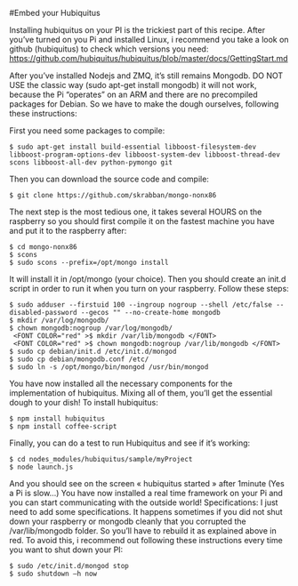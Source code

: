#Embed your  Hubiquitus 

Installing hubiquitus on your PI is the trickiest part of this recipe. After you’ve turned on you Pi and installed Linux, i recommend you take a look on github (hubiquitus) to check which versions you need:
https://github.com/hubiquitus/hubiquitus/blob/master/docs/GettingStart.md

After you’ve installed Nodejs and ZMQ, it’s still remains Mongodb. DO NOT USE the classic way (sudo apt-get install mongodb) it will not work, because the Pi “operates” on an ARM and there are no precompiled packages for Debian. So we have to make the dough ourselves, following these instructions:

First you need some packages to compile:
```
$ sudo apt-get install build-essential libboost-filesystem-dev libboost-program-options-dev libboost-system-dev libboost-thread-dev scons libboost-all-dev python-pymongo git
```

Then you can download the source code and compile:
```
$ git clone https://github.com/skrabban/mongo-nonx86
```

The next step is the most tedious one, it takes several HOURS on the raspberry so you should first compile it on the fastest machine you have and put it to the raspberry after:
```
$ cd mongo-nonx86
$ scons
$ sudo scons --prefix=/opt/mongo install
```


It will install it in /opt/mongo (your choice). Then you should create an init.d script in order to run it when you turn on your raspberry. Follow these steps:
```
$ sudo adduser --firstuid 100 --ingroup nogroup --shell /etc/false --disabled-password --gecos "" --no-create-home mongodb
$ mkdir /var/log/mongodb/
$ chown mongodb:nogroup /var/log/mongodb/
 <FONT COLOR="red" >$ mkdir /var/lib/mongodb </FONT>
 <FONT COLOR="red" >$ chown mongodb:nogroup /var/lib/mongodb </FONT>
$ sudo cp debian/init.d /etc/init.d/mongod
$ sudo cp debian/mongodb.conf /etc/	
$ sudo ln -s /opt/mongo/bin/mongod /usr/bin/mongod
```

You have now installed all the necessary components for the implementation of hubiquitus. Mixing all of them, you’ll get the essential dough to your dish!
To install hubiquitus:
```
$ npm install hubiquitus
$ npm install coffee-script
```

Finally, you can do a test to run Hubiquitus and see if it’s working:
```
$ cd nodes_modules/hubiquitus/sample/myProject
$ node launch.js
```

And you should see on the screen « hubiquitus started » after 1minute (Yes a Pi is slow…)
You have now installed a real time framework on your Pi and you can start communicating with the outside world! 
Specifications:
I just need to add some specifications. It happens sometimes if you did not shut down your raspberry or mongodb cleanly that you corrupted the /var/lib/mongodb folder. So you’ll have to rebuild it as explained above in red. To avoid this, i recommend out following these instructions every time you want to shut down your PI:
```
$ sudo /etc/init.d/mongod stop
$ sudo shutdown –h now
```
